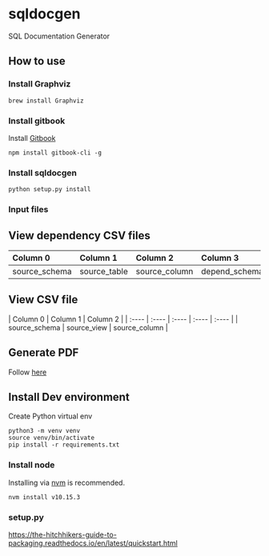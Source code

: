 # sqldocgen

SQL Documentation Generator

## How to use

### Install Graphviz

```
brew install Graphviz
```

### Install gitbook

Install [Gitbook](https://github.com/GitbookIO/gitbook/blob/master/docs/setup.md)

```
npm install gitbook-cli -g
```

### Install sqldocgen

```
python setup.py install
```

### Input files

## View dependency CSV files

| Column 0 | Column 1 | Column 2 | Column 3 | Column 4 |
| :---- | :---- | :---- | :---- | :---- |
| source_schema | source_table | source_column | depend_schema | depend_view |

## View CSV file

| Column 0 | Column 1 | Column 2 |
| :---- | :---- | :---- | :---- | :---- |
| source_schema | source_view | source_column |


## Generate PDF

Follow [here](https://toolchain.gitbook.com/ebook.html)


## Install Dev environment

Create Python virtual env

```
python3 -m venv venv
source venv/bin/activate
pip install -r requirements.txt
```

### Install node

Installing via [nvm](https://github.com/creationix/nvm) is recommended.

```
nvm install v10.15.3
```


### setup.py

https://the-hitchhikers-guide-to-packaging.readthedocs.io/en/latest/quickstart.html
